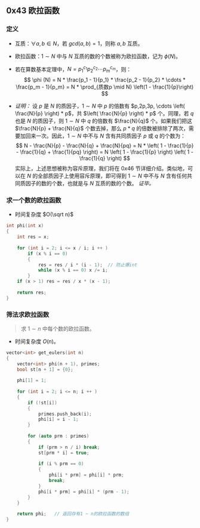 ## 0x43 欧拉函数

### 定义

- 互质：$\forall a, b \in N$，若 $gcd(a, b) = 1$，则称 $a, b$ 互质。

- 欧拉函数：$1 \sim N$ 中与 $N$ 互质的数的个数被称为欧拉函数，记为 $\phi (N)$。

- 若在算数基本定理中，$N = p_1^{c_1}p_2^{c_2} \cdots p_m^{c_m}$，则：
$$
\phi (N) = N * \frac{p_1 - 1}{p_1} * \frac{p_2 - 1}{p_2} * \cdots * \frac{p_m - 1}{p_m} = N * \prod_{质数p \mid N} \left(1 - \frac{1}{p}\right)
$$

- *证明：*
    设 $p$ 是 $N$ 的质因子，$1 \sim N$ 中 $p$ 的倍数有 $p,2p,3p, \cdots \left( \frac{N}{p} \right) * p$，共 $\left( \frac{N}{p} \right) * p$ 个。同理，若 $q$ 也是 $N$ 的质因子，则 $1 \sim N$ 中 $q$ 的倍数有 $\frac{N}{q}$ 个。如果我们把这 $\frac{N}{p} + \frac{N}{q}$ 个数去掉，那么 $p * q$ 的倍数被排除了两次，需要加回来一次。因此，$1 \sim N$ 中不与 $N$ 含有共同质因子 $p$ 或 $q$ 的个数为：
    $$
    N - \frac{N}{p} - \frac{N}{q} + \frac{N}{pq} = N * \left( 1 - \frac{1}{p} - \frac{1}{q} + \frac{1}{pq} \right) = N \left( 1 - \frac{1}{p} \right) \left( 1 - \frac{1}{q} \right)
    $$
    实际上，上述思想被称为容斥原理，我们将在 $0x46$ 节详细介绍。类似地，可以在 $N$ 的全部质因子上使用容斥原理，即可得到 $1 \sim N$ 中不与 $N$ 含有任何共同质因子的数的个数，也就是与 $N$ 互质的数的个数。
    *证毕。*

### 求一个数的欧拉函数

- 时间复杂度 $O(\sqrt n)$
``` C++
int phi(int x)
{
    int res = x;
    
    for (int i = 2; i <= x / i; i ++ )
        if (x % i == 0)
        {
            res = res / i * (i - 1);  // 防止爆int
            while (x % i == 0) x /= i;
        }
    if (x > 1) res = res / x * (x - 1);
    
    return res;
}
```

### 筛法求欧拉函数

> 求 $1 \sim n$ 中每个数的欧拉函数。

- 时间复杂度 $O(n)$。
``` C++
vector<int> get_eulers(int n)
{
    vector<int> phi(n + 1), primes;
    bool st[n + 1] = {0};
    
    phi[1] = 1;
    
    for (int i = 2; i <= n; i ++ )
    {
        if (!st[i])
        {
            primes.push_back(i);
            phi[i] = i - 1;
        }
        
        for (auto prm : primes)
        {
            if (prm > n / i) break;
            st[prm * i] = true;
            
            if (i % prm == 0)
            {
                phi[i * prm] = phi[i] * prm;
                break;
            }
            phi[i * prm] = phi[i] * (prm - 1);
        }
    }
    
    return phi;   // 返回存有1 ~ n的欧拉函数的数组
}
```
